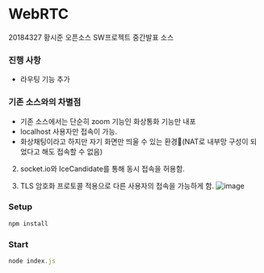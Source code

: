 # WebRTC  
20184327 황시준 오픈소스 SW프로젝트 중간발표 소스

### 진행 사항
- 라우팅 기능 추가
	
### 기존 소스와의 차별점
- 기존 소스에서는 단순히 zoom 기능인 화상통화 기능만 내포
- localhost 사용자만 접속이 가능.
- 화상채팅이라고 하지만 자기 화면만 띄울 수 있는 환경(NAT로 내부망 구성이 되었다고 해도 접속할 수 없음)

2. socket.io와 IceCandidate를 통해 동시 접속을 허용함.

3. TLS 암호화 프로토콜 적용으로 다른 사용자의 접속을 가능하게 함. 
![image](https://user-images.githubusercontent.com/54488922/211372582-fcc942d8-6120-4375-a0b8-4c06767b0062.png)


### Setup
``` javascript
npm install
```

### Start
``` javascript
node index.js
```
